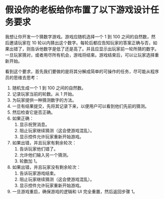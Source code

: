 # 假设你的老板给你布置了以下游戏设计任务要求

我想让你开发一个猜数字游戏。游戏应随机选择一个 1 到 100 之间的自然数，然后邀请玩家在 10 轮以内猜出这个数字。每轮后都应告知玩家的答案正确与否，如果出错了，则告诉他数字是低了还是高了。并且应显示出玩家前一轮所猜的数字。一旦玩家猜对，或者用尽所有机会，游戏将结束。游戏结束后，可以让玩家选择重新开始。

看到这个要求，首先我们要做的是将其分解成简单的可操作的任务，尽可能从程序员的思维去思考：

1. 随机生成一个 1 到 100 之间的自然数。
2. 记录玩家当前的轮数。从 1 开始。
3. 为玩家提供一种猜测数字的方法。
4. 一旦有结果提交，先将其记录下来，以便用户可以看到他们先前的猜测。
5. 然后检查它是否正确。
6. 如果正确：
    1. 显示祝贺消息。
    2. 阻止玩家继续猜测（这会使游戏混乱）。
    3. 显示控件允许玩家重新开始游戏。
7. 如果出错，并且玩家有剩余轮次：
    1. 告诉玩家他们错了。
    2. 允许他们输入另一个猜测。
    3. 轮数加 1。
8. 如果出错，并且玩家没有剩余轮次：
    1. 告诉玩家游戏结束。
    2. 阻止玩家继续猜测（这会使游戏混乱）。
    3. 显示控件允许玩家重新开始游戏。
9. 一旦游戏重启，确保游戏的逻辑和 UI 完全重置，然后返回步骤 1。
